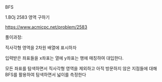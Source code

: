 BFS

1.BOj 2583 영역 구하기

https://www.acmicpc.net/problem/2583

풀이과정:

직사각형 영역을 2차원 배열에 표시하자

입력받은 좌표들을 x좌표는 열에 y좌표는 행에 매칭하여 대입한다.

모든 좌표를 탐색하면서 직사각형 영역을 제외하고 아직 방문하지 않은 지점들에 대해 BFS를 활용하여 탐색하면서 넓이를 측정한다
